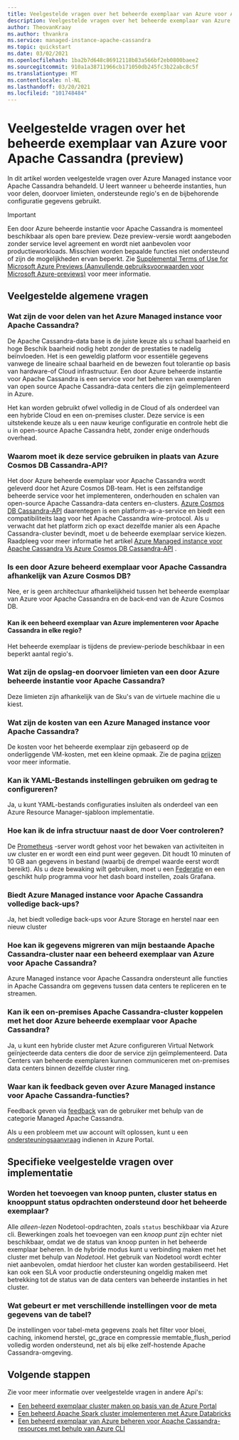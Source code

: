 ```yaml
---
title: Veelgestelde vragen over het beheerde exemplaar van Azure voor Apache Cassandra van de Azure Portal
description: Veelgestelde vragen over het beheerde exemplaar van Azure voor Apache Cassandra. Dit artikel heeft betrekking op vragen over het gebruik van beheerde instanties, voor delen, doorvoer limieten, ondersteunde regio's en andere configuratie details.
author: TheovanKraay
ms.author: thvankra
ms.service: managed-instance-apache-cassandra
ms.topic: quickstart
ms.date: 03/02/2021
ms.openlocfilehash: 1ba2b7d648c86912118b83a566bf2eb0800baee2
ms.sourcegitcommit: 910a1a38711966cb171050db245fc3b22abc8c5f
ms.translationtype: MT
ms.contentlocale: nl-NL
ms.lasthandoff: 03/20/2021
ms.locfileid: "101748484"
---
```

# <a name="frequently-asked-questions-about-azure-managed-instance-for-apache-cassandra-preview"></a>Veelgestelde vragen over het beheerde exemplaar van Azure voor Apache Cassandra (preview)

In dit artikel worden veelgestelde vragen over Azure Managed instance voor Apache Cassandra behandeld. U leert wanneer u beheerde instanties, hun voor delen, doorvoer limieten, ondersteunde regio's en de bijbehorende configuratie gegevens gebruikt.

> [!IMPORTANT]
> Een door Azure beheerde instantie voor Apache Cassandra is momenteel beschikbaar als open bare preview.
> Deze preview-versie wordt aangeboden zonder service level agreement en wordt niet aanbevolen voor productieworkloads. Misschien worden bepaalde functies niet ondersteund of zijn de mogelijkheden ervan beperkt.
> Zie [Supplemental Terms of Use for Microsoft Azure Previews (Aanvullende gebruiksvoorwaarden voor Microsoft Azure-previews)](https://azure.microsoft.com/support/legal/preview-supplemental-terms/) voor meer informatie.

## <a name="general-faq"></a>Veelgestelde algemene vragen

### <a name="what-are-the-benefits-azure-managed-instance-for-apache-cassandra"></a>Wat zijn de voor delen van het Azure Managed instance voor Apache Cassandra?

De Apache Cassandra-data base is de juiste keuze als u schaal baarheid en hoge Beschik baarheid nodig hebt zonder de prestaties te nadelig beïnvloeden. Het is een geweldig platform voor essentiële gegevens vanwege de lineaire schaal baarheid en de bewezen fout tolerantie op basis van hardware-of Cloud infrastructuur. Een door Azure beheerde instantie voor Apache Cassandra is een service voor het beheren van exemplaren van open source Apache Cassandra-data centers die zijn geïmplementeerd in Azure.

Het kan worden gebruikt ofwel volledig in de Cloud of als onderdeel van een hybride Cloud en een on-premises cluster. Deze service is een uitstekende keuze als u een nauw keurige configuratie en controle hebt die u in open-source Apache Cassandra hebt, zonder enige onderhouds overhead.

### <a name="why-should-i-use-this-service-instead-of-azure-cosmos-db-cassandra-api"></a>Waarom moet ik deze service gebruiken in plaats van Azure Cosmos DB Cassandra-API?

Het door Azure beheerde exemplaar voor Apache Cassandra wordt geleverd door het Azure Cosmos DB-team. Het is een zelfstandige beheerde service voor het implementeren, onderhouden en schalen van open-source Apache Cassandra-data centers en-clusters. [Azure Cosmos DB Cassandra-API](../cosmos-db/cassandra-introduction.md) daarentegen is een platform-as-a-service en biedt een compatibiliteits laag voor het Apache Cassandra wire-protocol. Als u verwacht dat het platform zich op exact dezelfde manier als een Apache Cassandra-cluster bevindt, moet u de beheerde exemplaar service kiezen. Raadpleeg voor meer informatie het artikel [Azure Managed instance voor Apache Cassandra Vs Azure Cosmos DB Cassandra-API](compare-cosmosdb-managed-instance.md) .

### <a name="is-azure-managed-instance-for-apache-cassandra-dependent-on-azure-cosmos-db"></a>Is een door Azure beheerd exemplaar voor Apache Cassandra afhankelijk van Azure Cosmos DB?

Nee, er is geen architectuur afhankelijkheid tussen het beheerde exemplaar van Azure voor Apache Cassandra en de back-end van de Azure Cosmos DB. 

#### <a name="can-i-deploy-azure-managed-instance-for-apache-cassandra-in-any-region"></a>Kan ik een beheerd exemplaar van Azure implementeren voor Apache Cassandra in elke regio?

Het beheerde exemplaar is tijdens de preview-periode beschikbaar in een beperkt aantal regio's.

### <a name="what-are-the-storage-and-throughput-limits-of-azure-managed-instance-for-apache-cassandra"></a>Wat zijn de opslag-en doorvoer limieten van een door Azure beheerde instantie voor Apache Cassandra?

Deze limieten zijn afhankelijk van de Sku's van de virtuele machine die u kiest.

### <a name="what-is-the-cost-of-azure-managed-instance-for-apache-cassandra"></a>Wat zijn de kosten van een Azure Managed instance voor Apache Cassandra?

De kosten voor het beheerde exemplaar zijn gebaseerd op de onderliggende VM-kosten, met een kleine opmaak. Zie de pagina [prijzen](https://azure.microsoft.com/pricing/details/managed-instance-apache-cassandra/) voor meer informatie.

### <a name="can-i-use-yaml-file-settings-to-configure-behavior"></a>Kan ik YAML-Bestands instellingen gebruiken om gedrag te configureren?

Ja, u kunt YAML-bestands configuraties insluiten als onderdeel van een Azure Resource Manager-sjabloon implementatie.

### <a name="how-can-i-monitor-infrastructure-along-with-throughput"></a>Hoe kan ik de infra structuur naast de door Voer controleren?

De [Prometheus](https://prometheus.io/docs/introduction/overview/) -server wordt gehost voor het bewaken van activiteiten in uw cluster en er wordt een eind punt weer gegeven. Dit houdt 10 minuten of 10 GB aan gegevens in bestand (waarbij de drempel waarde eerst wordt bereikt). Als u deze bewaking wilt gebruiken, moet u een [Federatie](https://prometheus.io/docs/prometheus/latest/federation/) en een geschikt hulp programma voor het dash board instellen, zoals Grafana.

### <a name="does-azure-managed-instance-for-apache-cassandra-provide-full-backups"></a>Biedt Azure Managed instance voor Apache Cassandra volledige back-ups?

Ja, het biedt volledige back-ups voor Azure Storage en herstel naar een nieuw cluster

### <a name="how-can-i-migrate-data-from-my-existing-apache-cassandra-cluster-to-azure-managed-instance-for-apache-cassandra"></a>Hoe kan ik gegevens migreren van mijn bestaande Apache Cassandra-cluster naar een beheerd exemplaar van Azure voor Apache Cassandra?

Azure Managed instance voor Apache Cassandra ondersteunt alle functies in Apache Cassandra om gegevens tussen data centers te repliceren en te streamen.

### <a name="can-i-pair-an-on-premises-apache-cassandra-cluster-with-the-azure-managed-instance-for-apache-cassandra"></a>Kan ik een on-premises Apache Cassandra-cluster koppelen met het door Azure beheerde exemplaar voor Apache Cassandra?

Ja, u kunt een hybride cluster met Azure configureren Virtual Network geïnjecteerde data centers die door de service zijn geïmplementeerd. Data Centers van beheerde exemplaren kunnen communiceren met on-premises data centers binnen dezelfde cluster ring.

### <a name="where-can-i-give-feedback-on-azure-managed-instance-for-apache-cassandra-features"></a>Waar kan ik feedback geven over Azure Managed instance voor Apache Cassandra-functies?

Feedback geven via [feedback](https://feedback.azure.com/forums/263030-azure-cosmos-db?category_id=398548) van de gebruiker met behulp van de categorie Managed Apache Cassandra.

Als u een probleem met uw account wilt oplossen, kunt u een [ondersteuningsaanvraag](https://ms.portal.azure.com/#blade/Microsoft_Azure_Support/HelpAndSupportBlade/newsupportrequest) indienen in Azure Portal.

## <a name="deployment-specific-faq"></a>Specifieke veelgestelde vragen over implementatie

### <a name="will-the-managed-instance-support-node-addition-cluster-status-and-node-status-commands"></a>Worden het toevoegen van knoop punten, cluster status en knooppunt status opdrachten ondersteund door het beheerde exemplaar?

Alle *alleen-lezen* Nodetool-opdrachten, zoals `status` beschikbaar via Azure cli. Bewerkingen zoals het toevoegen van een *knoop punt* zijn echter niet beschikbaar, omdat we de status van knoop punten in het beheerde exemplaar beheren. In de hybride modus kunt u verbinding maken met het cluster met behulp van *Nodetool*. Het gebruik van Nodetool wordt echter niet aanbevolen, omdat hierdoor het cluster kan worden gestabiliseerd. Het kan ook een SLA voor productie ondersteuning ongeldig maken met betrekking tot de status van de data centers van beheerde instanties in het cluster.

### <a name="what-happens-with-various-settings-for-table-metadata"></a>Wat gebeurt er met verschillende instellingen voor de meta gegevens van de tabel?

De instellingen voor tabel-meta gegevens zoals het filter voor bloei, caching, inkomend herstel, gc_grace en compressie memtable_flush_period volledig worden ondersteund, net als bij elke zelf-hostende Apache Cassandra-omgeving.

## <a name="next-steps"></a>Volgende stappen

Zie voor meer informatie over veelgestelde vragen in andere Api's:

* [Een beheerd exemplaar cluster maken op basis van de Azure Portal](create-cluster-portal.md)
* [Een beheerd Apache Spark cluster implementeren met Azure Databricks](deploy-cluster-databricks.md)
* [Een beheerd exemplaar van Azure beheren voor Apache Cassandra-resources met behulp van Azure CLI](manage-resources-cli.md)